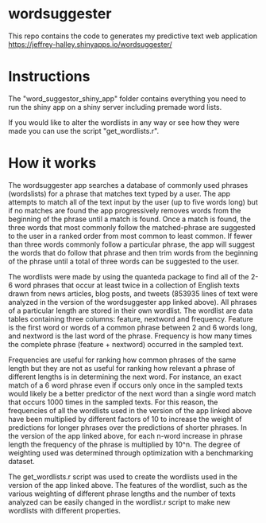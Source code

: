 # wordsuggester
This repo contains the code to generates my predictive text web application https://jeffrey-halley.shinyapps.io/wordsuggester/

# Instructions
The "word_suggestor_shiny_app" folder contains everything you need to run the shiny app on a shiny server including premade word lists.

If you would like to alter the wordlists in any way or see how they were made you can use the script "get_wordlists.r".

# How it works
The wordsuggester app searches a database of commonly used phrases (wordslists) for a phrase that matches text typed by a user. The app attempts to match all of the text input by the user (up to five words long) but if no matches are found the app progressively removes words from the beginning of the phrase until a match is found. Once a match is found, the three words that most commonly follow the matched-phrase are suggested to the user in a ranked order from most common to least common. If fewer than three words commonly follow a particular phrase, the app will suggest the words that do follow that phrase and then trim words from the beginning of the phrase until a total of three words can be suggested to the user.

The wordlists were made by using the quanteda package to find all of the 2-6 word phrases that occur at least twice in a collection of English texts drawn from news articles, blog posts, and tweets (853935 lines of text were analyzed in the version of the wordsuggester app linked above). All phrases of a particular length are stored in their own wordlist. The wordlist are data tables containing three columns: feature, nextword and frequency. Feature is the first word or words of a common phrase between 2 and 6 words long, and nextword is the last word of the phrase. Frequency is how many times the complete phrase (feature + nextword) occurred in the sampled text.

Frequencies are useful for ranking how common phrases of the same length but they are not as useful for ranking how relevant a phrase of different lengths is in determining the next word. For instance, an exact match of a 6 word phrase even if occurs only once in the sampled texts would likely be a better predictor of the next word than a single word match that occurs 1000 times in the sampled texts. For this reason, the frequencies of all the wordlists used in the version of the app linked above have been multiplied by different factors of 10 to increase the weight of predictions for longer phrases over the predictions of shorter phrases. In the version of the app linked above, for each n-word increase in phrase length the frequency of the phrase is multiplied by 10^n. The degree of weighting used was determined through optimization with a benchmarking dataset. 

The get_wordlists.r script was used to create the wordlists used in the version of the app linked above. The features of the wordlist, such as the various weighting of different phrase lengths and the number of texts analyzed can be easily changed in the wordlist.r script to make new wordlists with different properties. 

